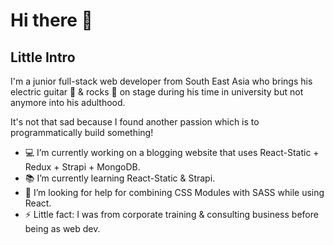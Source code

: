 # Hi there 👋

## Little Intro

I'm a junior full-stack web developer from South East Asia who brings his electric guitar 🎸 & rocks 🤘 on stage during his time in university but not anymore into his adulthood.

It's not that sad because I found another passion which is to programmatically build something!

- 💻 I’m currently working on a blogging website that uses React-Static + Redux + Strapi + MongoDB.
- 📚 I’m currently learning React-Static & Strapi.
- 🤔 I’m looking for help for combining CSS Modules with SASS while using React.
- ⚡ Little fact: I was from corporate training & consulting business before being as web dev.
